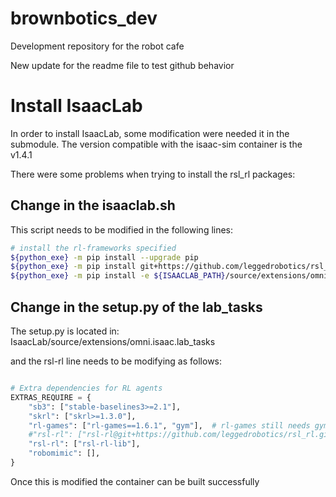 # brownbotics_dev
Development repository for the robot cafe 

New update for the readme file to test github behavior


# Install IsaacLab 

In order to install IsaacLab, some modification were needed it in the submodule. The version compatible with the isaac-sim container is the v1.4.1

There were some problems when trying to install the rsl_rl packages: 

## Change in the isaaclab.sh 

This script needs to be modified in the following lines: 

```sh
# install the rl-frameworks specified
${python_exe} -m pip install --upgrade pip
${python_exe} -m pip install git+https://github.com/leggedrobotics/rsl_rl.git
${python_exe} -m pip install -e ${ISAACLAB_PATH}/source/extensions/omni.isaac.lab_tasks["${framework_name}"]

```

## Change in the setup.py of the lab_tasks

The setup.py is located in: IsaacLab/source/extensions/omni.isaac.lab_tasks 

and the rsl-rl line needs to be modifying as follows:  

```python

# Extra dependencies for RL agents
EXTRAS_REQUIRE = {
    "sb3": ["stable-baselines3>=2.1"],
    "skrl": ["skrl>=1.3.0"],
    "rl-games": ["rl-games==1.6.1", "gym"],  # rl-games still needs gym :(
    #"rsl-rl": ["rsl-rl@git+https://github.com/leggedrobotics/rsl_rl.git"],
    "rsl-rl": ["rsl-rl-lib"],
    "robomimic": [],
}

```

Once this is modified the container can be built successfully